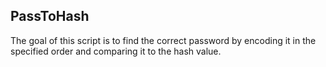 ## PassToHash
The goal of this script is to find the correct password by encoding it in the specified order and comparing it to the hash value.
